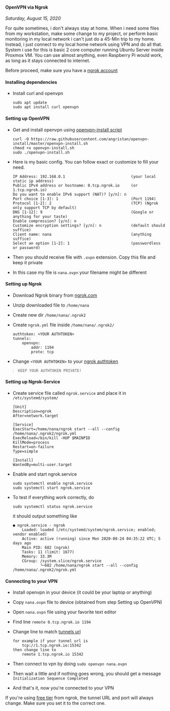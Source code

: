#### OpenVPN via Ngrok
_Saturday, August 15, 2020_

For quite sometimes, i don't always stay at home. When i need some files from my workstation, 
make some change to my project, or perform basic monitoring in my local network i can't just do 
a 45-Min trip to my home. Instead, i just connect to my local home network using VPN and do all 
that. System i use for this is basic 2 core computer running Ubuntu Server inside Proxmox VM. 
You can use almost anything, even Raspberry Pi would work, as long as it stays connected to 
internet.

Before proceed, make sure you have a [ngrok account](https://dashboard.ngrok.com/signup)

#### Installing dependencies
* Install curl and openvpn

    ```
    sudo apt update
    sudo apt install curl openvpn
    ```

#### Setting up OpenVPN
* Get and install openvpn using [openvpn-install script](https://github.com/angristan/openvpn-install)

    ```
    curl -O https://raw.githubusercontent.com/angristan/openvpn-install/master/openvpn-install.sh
    chmod +x openvpn-install.sh
    sudo ./openvpn-install.sh
    ```
* Here is my basic config. You can follow exact or customize to fill your need.

    ```
    IP Address: 192.168.0.1                             (your local static ip address)
    Public IPv4 address or hostname: 0.tcp.ngrok.io     (or 1.tcp.ngrok.io)
    Do you want to enable IPv6 support (NAT)? [y/n]: n
    Port choice [1-3]: 1                                (Port 1194)
    Protocol [1-2]: 2                                   (TCP) (Ngrok only support TCP by default)
    DNS [1-12]: 9                                       (Google or anything for your taste)
    Enable compression? [y/n]: n
    Customize encryption settings? [y/n]: n             (default should suffice)
    Client name: nana                                   (anything suffice)
    Select an option [1-2]: 1                           (passwordless or password)
    ```
* Then you should receive file with `.ovpn` extension. Copy this file and keep it private
* In this case my file is `nana.ovpn` your filename might be different

#### Setting up Ngrok
* Download Ngrok binary from [ngrok.com](https://ngrok.com/download)
* Unzip downloaded file to `/home/nana`
* Create new dir `/home/nana/.ngrok2`
* Create `ngrok.yml` file inside `/home/nana/.ngrok2/`

    ```
    authtoken: <YOUR AUTHTOKEN>
    tunnels:
        openvpn:
            addr: 1194
            proto: tcp
    ```
* Change `<YOUR AUTHTOKEN>` to your [ngrok authtoken](https://dashboard.ngrok.com/auth/your-authtoken)
> `KEEP YOUR AUTHTOKEN PRIVATE!`

#### Setting up Ngrok-Service
* Create service file called `ngrok.service` and place it in `/etc/systemd/system/`

    ```
    [Unit]
    Description=ngrok
    After=network.target

    [Service]
    ExecStart=/home/nana/ngrok start --all --config /home/nana/.ngrok2/ngrok.yml
    ExecReload=/bin/kill -HUP $MAINPID
    KillMode=process
    Restart=on-failure
    Type=simple

    [Install]
    WantedBy=multi-user.target
    ```
* Enable and start ngrok.service

    ```
    sudo systemctl enable ngrok.service
    sudo systemctl start ngrok.service
    ```
* To test if everything work correctly, do

    ```
    sudo systemctl status ngrok.service
    ```
    it should output something like
    ```
    ● ngrok.service - ngrok
        Loaded: loaded (/etc/systemd/system/ngrok.service; enabled; vendor enabled)
        Active: active (running) since Mon 2020-08-24 04:35:22 UTC; 5 days ago
        Main PID: 682 (ngrok)
        Tasks: 11 (limit: 1677)
        Memory: 33.3M
        CGroup: /system.slice/ngrok.service
                └─682 /home/nana/ngrok start --all --config /home/nana/.ngrok2/ngrok.yml
    ```

#### Connecting to your VPN
* Install openvpn in your device (it could be your laptop or anything)
* Copy `nana.ovpn` file to device (obtained from step Setting up OpenVPN)
* Open `nana.ovpn` file using your favorite text editor
* Find line `remote 0.tcp.ngrok.io 1194`
* Change line to match [tunnels url](https://dashboard.ngrok.com/status/tunnels)

    ```
    for example if your tunnel url is
        tcp://1.tcp.ngrok.io:15342
    then change line to
        remote 1.tcp.ngrok.io 15342
    ```
* Then connect to vpn by doing `sudo openvpn nana.ovpn`
* Then wait a little and if nothing goes wrong, you should get a message `Initialization Sequence Completed`
* And that's it, now you're connected to your VPN

If you're using [free tier](https://ngrok.com/pricing) from ngrok, the tunnel URL and port will always change. 
Make sure you set it to the correct one.